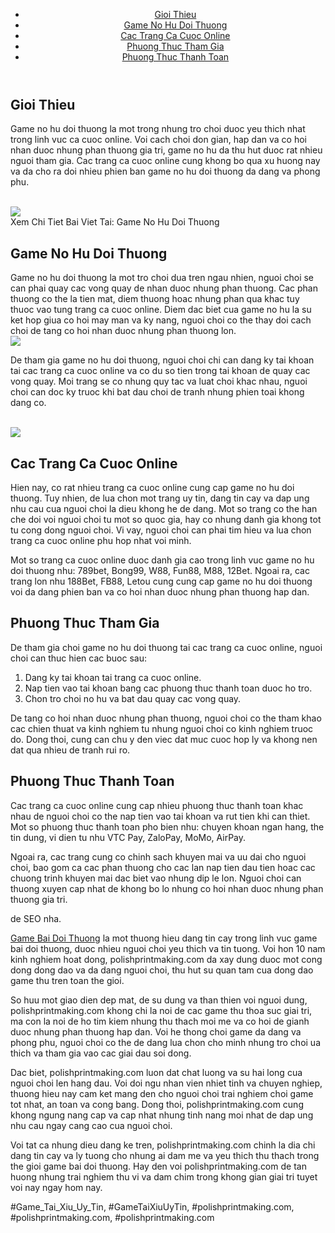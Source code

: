 <header>

<nav>
<ul>
<li><a href="#gioi-thieu">Gioi Thieu</a></li>
<li><a href="#game"><a href="https://polishprintmaking.com/game-no-hu-doi-thuong/">Game No Hu Doi Thuong</a></a></li>
<li><a href="#trang-web">Cac Trang Ca Cuoc Online</a></li>
<li><a href="#phuong-thuc">Phuong Thuc Tham Gia</a></li>
<li><a href="#phuong-thuc-thanh-toan">Phuong Thuc Thanh Toan</a></li>
</ul>
</nav>
</header><main>
<section id="gioi-thieu">
<h2>Gioi Thieu</h2>
<p>Game no hu doi thuong la mot trong nhung tro choi duoc yeu thich nhat trong linh vuc ca cuoc online. Voi cach choi don gian, hap dan va co hoi nhan duoc nhung phan thuong gia tri, game no hu da thu hut duoc rat nhieu nguoi tham gia. Cac trang ca cuoc online cung khong bo qua xu huong nay va da cho ra doi nhieu phien ban game no hu doi thuong da dang va phong phu.</p><br><img src="https://polishprintmaking.com/wp-content/uploads/2025/03/choi-game-online-38.jpg"></br>
Xem Chi Tiet Bai Viet Tai: Game No Hu Doi Thuong
</section>
<section id="game">
<h2>Game No Hu Doi Thuong</h2>
<p>Game no hu doi thuong la mot tro choi dua tren ngau nhien, nguoi choi se can phai quay cac vong quay de nhan duoc nhung phan thuong. Cac phan thuong co the la tien mat, diem thuong hoac nhung phan qua khac tuy thuoc vao tung trang ca cuoc online. Diem dac biet cua game no hu la su ket hop giua co hoi may man va ky nang, nguoi choi co the thay doi cach choi de tang co hoi nhan duoc nhung phan thuong lon.<br><img src="https://polishprintmaking.com/wp-content/uploads/2025/03/game-bai-doi-thuong-pub-g-113.jpg"></br>
<p>De tham gia game no hu doi thuong, nguoi choi chi can dang ky tai khoan tai cac trang ca cuoc online va co du so tien trong tai khoan de quay cac vong quay. Moi trang se co nhung quy tac va luat choi khac nhau, nguoi choi can doc ky truoc khi bat dau choi de tranh nhung phien toai khong dang co.</p><br><img src="https://polishprintmaking.com/wp-content/uploads/2025/03/game-bai-doi-thuong-pub-g-95-1.jpg"></br>
</section>
<section id="trang-web">
<h2>Cac Trang Ca Cuoc Online</h2>
<p>Hien nay, co rat nhieu trang ca cuoc online cung cap game no hu doi thuong. Tuy nhien, de lua chon mot trang uy tin, dang tin cay va dap ung nhu cau cua nguoi choi la dieu khong he de dang. Mot so trang co the han che doi voi nguoi choi tu mot so quoc gia, hay co nhung danh gia khong tot tu cong dong nguoi choi. Vi vay, nguoi choi can phai tim hieu va lua chon trang ca cuoc online phu hop nhat voi minh.
<p>Mot so trang ca cuoc online duoc danh gia cao trong linh vuc game no hu doi thuong nhu: 789bet, Bong99, W88, Fun88, M88, 12Bet. Ngoai ra, cac trang lon nhu 188Bet, FB88, Letou cung cung cap game no hu doi thuong voi da dang phien ban va co hoi nhan duoc nhung phan thuong hap dan.</p>
</section>
<section id="phuong-thuc">
<h2>Phuong Thuc Tham Gia</h2>
<p>De tham gia choi game no hu doi thuong tai cac trang ca cuoc online, nguoi choi can thuc hien cac buoc sau:
<ol>
<li>Dang ky tai khoan tai trang ca cuoc online.</li>
<li>Nap tien vao tai khoan bang cac phuong thuc thanh toan duoc ho tro.</li>
<li>Chon tro choi no hu va bat dau quay cac vong quay.</li>
</ol>
<p>De tang co hoi nhan duoc nhung phan thuong, nguoi choi co the tham khao cac chien thuat va kinh nghiem tu nhung nguoi choi co kinh nghiem truoc do. Dong thoi, cung can chu y den viec dat muc cuoc hop ly va khong nen dat qua nhieu de tranh rui ro.</p>
</section>
<section id="phuong-thuc-thanh-toan">
<h2>Phuong Thuc Thanh Toan</h2>
<p>Cac trang ca cuoc online cung cap nhieu phuong thuc thanh toan khac nhau de nguoi choi co the nap tien vao tai khoan va rut tien khi can thiet. Mot so phuong thuc thanh toan pho bien nhu: chuyen khoan ngan hang, the tin dung, vi dien tu nhu VTC Pay, ZaloPay, MoMo, AirPay.</p>
<p>Ngoai ra, cac trang cung co chinh sach khuyen mai va uu dai cho nguoi choi, bao gom ca cac phan thuong cho cac lan nap tien dau tien hoac cac chuong trinh khuyen mai dac biet vao nhung dip le lon. Nguoi choi can thuong xuyen cap nhat de khong bo lo nhung co hoi nhan duoc nhung phan thuong gia tri.</p>
</section>
</main><p>de SEO nha.

<a href="https://polishprintmaking.com/">Game Bai Doi Thuong</a> la mot thuong hieu dang tin cay trong linh vuc game bai doi thuong, duoc nhieu nguoi choi yeu thich va tin tuong. Voi hon 10 nam kinh nghiem hoat dong, polishprintmaking.com da xay dung duoc mot cong dong dong dao va da dang nguoi choi, thu hut su quan tam cua dong dao game thu tren toan the gioi.

So huu mot giao dien dep mat, de su dung va than thien voi nguoi dung, polishprintmaking.com khong chi la noi de cac game thu thoa suc giai tri, ma con la noi de ho tim kiem nhung thu thach moi me va co hoi de gianh duoc nhung phan thuong hap dan. Voi he thong choi game da dang va phong phu, nguoi choi co the de dang lua chon cho minh nhung tro choi ua thich va tham gia vao cac giai dau soi dong.

Dac biet, polishprintmaking.com luon dat chat luong va su hai long cua nguoi choi len hang dau. Voi doi ngu nhan vien nhiet tinh va chuyen nghiep, thuong hieu nay cam ket mang den cho nguoi choi trai nghiem choi game tot nhat, an toan va cong bang. Dong thoi, polishprintmaking.com cung khong ngung nang cap va cap nhat nhung tinh nang moi nhat de dap ung nhu cau ngay cang cao cua nguoi choi.

Voi tat ca nhung dieu dang ke tren, polishprintmaking.com chinh la dia chi dang tin cay va ly tuong cho nhung ai dam me va yeu thich thu thach trong the gioi game bai doi thuong. Hay den voi polishprintmaking.com de tan huong nhung trai nghiem thu vi va dam chim trong khong gian giai tri tuyet voi nay ngay hom nay.</p>
#Game_Tai_Xiu_Uy_Tin, #GameTaiXiuUyTin, #polishprintmaking.com, #polishprintmaking.com, #polishprintmaking.com

